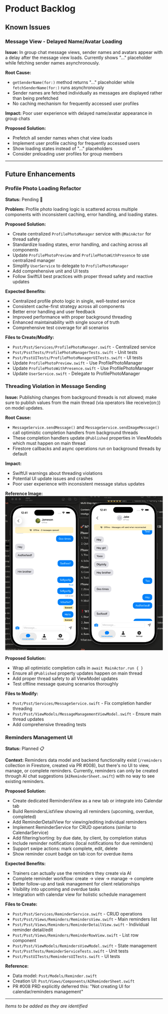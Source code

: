 # Product Backlog

## Known Issues

### Message View - Delayed Name/Avatar Loading
**Issue:** In group chat message views, sender names and avatars appear with a delay after the message view loads. Currently shows "..." placeholder while fetching sender names asynchronously.

**Root Cause:** 
- `getSenderName(for:)` method returns "..." placeholder while `fetchSenderName(for:)` runs asynchronously
- Sender names are fetched individually as messages are displayed rather than being prefetched
- No caching mechanism for frequently accessed user profiles

**Impact:** Poor user experience with delayed name/avatar appearance in group chats

**Proposed Solution:**
- Prefetch all sender names when chat view loads
- Implement user profile caching for frequently accessed users
- Show loading states instead of "..." placeholders
- Consider preloading user profiles for group members

---

## Future Enhancements

### Profile Photo Loading Refactor
**Status:** Pending 🔄

**Problem:** Profile photo loading logic is scattered across multiple components with inconsistent caching, error handling, and loading states.

**Proposed Solution:**
- Create centralized `ProfilePhotoManager` service with `@MainActor` for thread safety
- Standardize loading states, error handling, and caching across all components
- Update `ProfilePhotoPreview` and `ProfilePhotoWithPresence` to use centralized manager
- Simplify `UserService` to delegate to `ProfilePhotoManager`
- Add comprehensive unit and UI tests
- Follow SwiftUI best practices with proper thread safety and reactive updates

**Expected Benefits:**
- Centralized profile photo logic in single, well-tested service
- Consistent cache-first strategy across all components
- Better error handling and user feedback
- Improved performance with proper background threading
- Enhanced maintainability with single source of truth
- Comprehensive test coverage for all scenarios

**Files to Create/Modify:**
- `Psst/Psst/Services/ProfilePhotoManager.swift` - Centralized service
- `Psst/PsstTests/ProfilePhotoManagerTests.swift` - Unit tests
- `Psst/PsstUITests/ProfilePhotoManagerUITests.swift` - UI tests
- Update `ProfilePhotoPreview.swift` - Use ProfilePhotoManager
- Update `ProfilePhotoWithPresence.swift` - Use ProfilePhotoManager
- Update `UserService.swift` - Delegate to ProfilePhotoManager

### Threading Violation in Message Sending
**Issue:** Publishing changes from background threads is not allowed; make sure to publish values from the main thread (via operators like receive(on:)) on model updates.

**Root Cause:** 
- `MessageService.sendMessage()` and `MessageService.sendImageMessage()` call optimistic completion handlers from background threads
- These completion handlers update `@Published` properties in ViewModels which must happen on main thread
- Firestore callbacks and async operations run on background threads by default

**Impact:** 
- SwiftUI warnings about threading violations
- Potential UI update issues and crashes
- Poor user experience with inconsistent message status updates

**Reference Image:** ![Error Screenshot](mocks/error-screenshots/error-queued-message.png)

**Proposed Solution:**
- Wrap all optimistic completion calls in `await MainActor.run { }` 
- Ensure all `@Published` property updates happen on main thread
- Add proper thread safety to all ViewModel updates
- Test offline message queuing scenarios thoroughly

**Files to Modify:**
- `Psst/Psst/Services/MessageService.swift` - Fix completion handler threading
- `Psst/Psst/ViewModels/MessageManagementViewModel.swift` - Ensure main thread updates
- Add comprehensive threading tests

### Reminders Management UI
**Status:** Planned 📋

**Context:** Reminders data model and backend functionality exist (`/reminders` collection in Firestore, created via PR #008), but there's no UI to view, manage, or complete reminders. Currently, reminders can only be created through AI chat suggestions (`AIReminderSheet.swift`) with no way to see existing reminders.

**Proposed Solution:**
- Create dedicated RemindersView as a new tab or integrate into Calendar tab
- Build RemindersListView showing all reminders (upcoming, overdue, completed)
- Add ReminderDetailView for viewing/editing individual reminders
- Implement ReminderService for CRUD operations (similar to CalendarService)
- Add filtering/sorting: by due date, by client, by completion status
- Include reminder notifications (local notifications for due reminders)
- Support swipe actions: mark complete, edit, delete
- Show reminder count badge on tab icon for overdue items

**Expected Benefits:**
- Trainers can actually use the reminders they create via AI
- Complete reminder workflow: create → view → manage → complete
- Better follow-up and task management for client relationships
- Visibility into upcoming and overdue tasks
- Integration with calendar view for holistic schedule management

**Files to Create:**
- `Psst/Psst/Services/ReminderService.swift` - CRUD operations
- `Psst/Psst/Views/Reminders/RemindersView.swift` - Main reminders list
- `Psst/Psst/Views/Reminders/ReminderDetailView.swift` - Individual reminder detail/edit
- `Psst/Psst/Views/Reminders/ReminderRowView.swift` - List row component
- `Psst/Psst/ViewModels/RemindersViewModel.swift` - State management
- `Psst/PsstTests/ReminderServiceTests.swift` - Unit tests
- `Psst/PsstUITests/RemindersUITests.swift` - UI tests

**Reference:**
- Data model: `Psst/Models/Reminder.swift`
- Creation UI: `Psst/Views/Components/AIReminderSheet.swift`
- PR #008 PRD explicitly deferred this: "Not creating UI for calendar/reminders management"

---

*Items to be added as they are identified*
